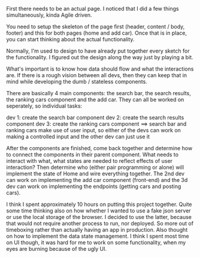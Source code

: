 First there needs to be an actual page. I noticed that I did a few things simultaneously, kinda Agile driven.

You need to setup the skeleton of the page first (header, content / body, footer) and this for both pages (home and add car).
Once that is in place, you can start thinking about the actual functionality.

Normally, I'm used to design to have already put together every sketch for the functionality. I figured out the design along the way just by playing a bit.

What's important is to know how data should flow and what the interactions are. If there is a rough vision between all devs, then they can keep that in mind while developing the dumb / stateless components.

There are basically 4 main components: the search bar, the search results, the ranking cars component and the add car.
They can all be worked on seperately, so individual tasks:

dev 1: create the search bar component
dev 2: create the search results component
dev 3: create the ranking cars component
==> search bar and ranking cars make use of user input, so either of the devs can work on making a controlled input and the other dev can just use it

After the components are finished, come back together and determine how to connect the components in their parent component. What needs to interact with what, what states are needed to reflect effects of user interaction? Then determine who (either pair programming or alone) will implement the state of Home and wire everything together. The 2nd dev can work on implementing the add car component (front-end) and the 3d dev can work on implementing the endpoints (getting cars and posting cars).

I think I spent approximately 10 hours on putting this project together. Quite some time thinking also on how whether I wanted to use a fake json server or use the local storage of the browser. I decided to use the latter, because that would not require another process to run, nor deployed. So more out of timeboxing rather than actually having an app in production. Also thought on how to implement the data state management. I think I spent most time on UI though, it was hard for me to work on some functionality, when my eyes are burning because of the ugly UI.
